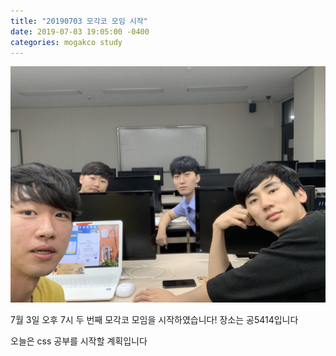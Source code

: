 ```yaml
---
title: "20190703 모각코 모임 시작"
date: 2019-07-03 19:05:00 -0400
categories: mogakco study
---
```


![study_20190703_01](/assets/images/mogakco_02/20190703_01.jpg)

7월 3일 오후 7시 두 번째 모각코 모임을 시작하였습니다!
장소는 공5414입니다

오늘은 css 공부를 시작할 계획입니다